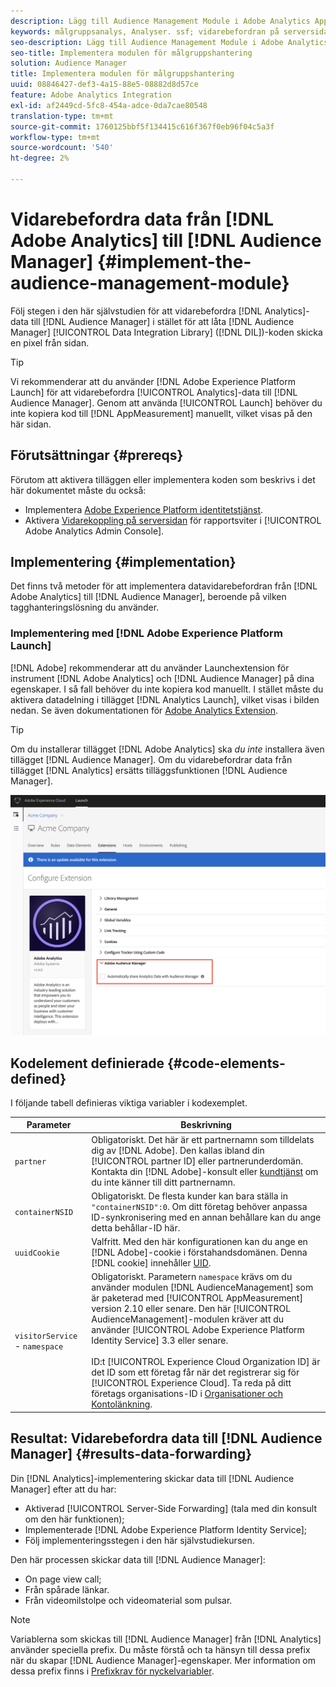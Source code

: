 ```yaml
---
description: Lägg till Audience Management Module i Adobe Analytics AppMeasurement för att vidarebefordra analysdata till Audience Manager i stället för att låta Audience Manager Data Integration Library-koden (DIL) skicka en pixel från sidan.
keywords: målgruppsanalys, Analyser. ssf; vidarebefordran på serversidan
seo-description: Lägg till Audience Management Module i Adobe Analytics AppMeasurement för att vidarebefordra analysdata till Audience Manager i stället för att låta Audience Manager Data Integration Library-koden (DIL) skicka en pixel från sidan.
seo-title: Implementera modulen för målgruppshantering
solution: Audience Manager
title: Implementera modulen för målgruppshantering
uuid: 08846427-def3-4a15-88e5-08882d8d57ce
feature: Adobe Analytics Integration
exl-id: af2449cd-5fc8-454a-adce-0da7cae80548
translation-type: tm+mt
source-git-commit: 1760125bbf5f134415c616f367f0eb96f04c5a3f
workflow-type: tm+mt
source-wordcount: '540'
ht-degree: 2%

---
```


# Vidarebefordra data från [!DNL Adobe Analytics] till [!DNL Audience Manager] {#implement-the-audience-management-module}

Följ stegen i den här självstudien för att vidarebefordra [!DNL Analytics]-data till [!DNL Audience Manager] i stället för att låta [!DNL Audience Manager] [!UICONTROL Data Integration Library] ([!DNL DIL])-koden skicka en pixel från sidan.

>[!TIP]
>
>Vi rekommenderar att du använder [!DNL Adobe Experience Platform Launch] för att vidarebefordra [!UICONTROL Analytics]-data till [!DNL Audience Manager]. Genom att använda [!UICONTROL Launch] behöver du inte kopiera kod till [!DNL AppMeasurement] manuellt, vilket visas på den här sidan.

## Förutsättningar {#prereqs}

Förutom att aktivera tilläggen eller implementera koden som beskrivs i det här dokumentet måste du också:

* Implementera [Adobe Experience Platform identitetstjänst](https://docs.adobe.com/content/help/sv-SE/id-service/using/home.html).
* Aktivera [Vidarekoppling på serversidan](https://docs.adobe.com/help/en/analytics/admin/admin-tools/server-side-forwarding/ssf.html) för rapportsviter i [!UICONTROL Adobe Analytics Admin Console].

## Implementering {#implementation}

Det finns två metoder för att implementera datavidarebefordran från [!DNL Adobe Analytics] till [!DNL Audience Manager], beroende på vilken tagghanteringslösning du använder.

### Implementering med [!DNL Adobe Experience Platform Launch]

[!DNL Adobe] rekommenderar att du använder  [](https://docs.adobe.com/content/help/en/launch/using/overview.html) Launchextension för instrument  [!DNL Adobe Analytics] och  [!DNL Audience Manager] på dina egenskaper. I så fall behöver du inte kopiera kod manuellt. I stället måste du aktivera datadelning i tillägget [!DNL Analytics Launch], vilket visas i bilden nedan. Se även dokumentationen för [Adobe Analytics Extension](https://docs.adobe.com/content/help/en/launch/using/extensions-ref/adobe-extension/analytics-extension/overview.html#adobe-audience-manager).

>[!TIP]
>
>Om du installerar tillägget [!DNL Adobe Analytics] ska *du inte* installera även tillägget [!DNL Audience Manager]. Om du vidarebefordrar data från tillägget [!DNL Analytics] ersätts tilläggsfunktionen [!DNL Audience Manager].

![Så här aktiverar du datadelning från Adobe Analytics-tillägget till Audience Manager](/help/using/integration/assets/analytics-to-aam.png)

## Kodelement definierade {#code-elements-defined}

I följande tabell definieras viktiga variabler i kodexemplet.

| Parameter | Beskrivning |
|--- |--- |
| `partner` | Obligatoriskt. Det här är ett partnernamn som tilldelats dig av [!DNL Adobe]. Den kallas ibland din [!UICONTROL partner ID] eller partnerunderdomän.  Kontakta din [!DNL Adobe]-konsult eller [kundtjänst](https://helpx.adobe.com/marketing-cloud/contact-support.html) om du inte känner till ditt partnernamn. |
| `containerNSID` | Obligatoriskt. De flesta kunder kan bara ställa in `"containerNSID":0`. Om ditt företag behöver anpassa ID-synkronisering med en annan behållare kan du ange detta behållar-ID här. |
| `uuidCookie` | Valfritt. Med den här konfigurationen kan du ange en [!DNL Adobe]-cookie i förstahandsdomänen. Denna [!DNL cookie] innehåller [UID](../../reference/ids-in-aam.md). |
| `visitorService` -  `namespace` | Obligatoriskt. Parametern `namespace` krävs om du använder modulen [!DNL AudienceManagement] som är paketerad med [!UICONTROL AppMeasurement] version 2.10 eller senare. Den här [!UICONTROL AudienceManagement]-modulen kräver att du använder [!UICONTROL Adobe Experience Platform Identity Service] 3.3 eller senare. <br><br>ID:t  [!UICONTROL Experience Cloud Organization ID] är det ID som ett företag får när det registrerar sig för  [!UICONTROL Experience Cloud]. Ta reda på ditt företags organisations-ID i [Organisationer och Kontolänkning](https://docs.adobe.com/content/help/en/core-services/interface/manage-users-and-products/organizations.html). |

## Resultat: Vidarebefordra data till [!DNL Audience Manager] {#results-data-forwarding}

Din [!DNL Analytics]-implementering skickar data till [!DNL Audience Manager] efter att du har:

* Aktiverad [!UICONTROL Server-Side Forwarding] (tala med din konsult om den här funktionen);
* Implementerade [!DNL Adobe Experience Platform Identity Service];
* Följ implementeringsstegen i den här självstudiekursen.

Den här processen skickar data till [!DNL Audience Manager]:

* On page view call;
* Från spårade länkar.
* Från videomilstolpe och videomaterial som pulsar.

>[!NOTE]
>
>Variablerna som skickas till [!DNL Audience Manager] från [!DNL Analytics] använder speciella prefix. Du måste förstå och ta hänsyn till dessa prefix när du skapar [!DNL Audience Manager]-egenskaper. Mer information om dessa prefix finns i [Prefixkrav för nyckelvariabler](../../features/traits/trait-variable-prefixes.md).
